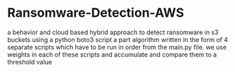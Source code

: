 # Ransomware-Detection-AWS
a behavior and cloud based hybrid approach to detect ransomware in s3 buckets using a python boto3 script
a part algorithm written in the form of 4 separate scripts which have to be run in order from the main.py file.
we use weights in each of these scripts and accumulate and compare them to a threshold value
